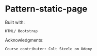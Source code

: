# Pattern-static-page


Built with:

	HTML/ Bootstrap
	
Acknowledgments:

	Course contributer: Colt Steele on Udemy	
